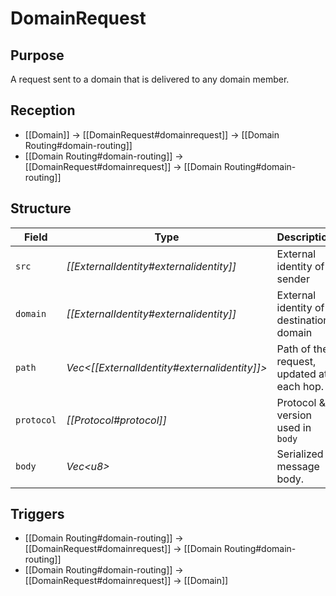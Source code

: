 # DomainRequest

## Purpose

<!-- --8<-- [start:purpose] -->
A request sent to a domain that is delivered to any domain member.
<!-- --8<-- [end:purpose] -->

## Reception

<!-- --8<-- [start:reception] -->
- [[Domain]] $\to$ [[DomainRequest#domainrequest]] $\to$ [[Domain Routing#domain-routing]]
- [[Domain Routing#domain-routing]] $\to$ [[DomainRequest#domainrequest]] $\to$ [[Domain Routing#domain-routing]]
<!-- --8<-- [end:reception] -->

## Structure

| Field      | Type                                           | Description                               |
|------------|------------------------------------------------|-------------------------------------------|
| `src`      | *[[ExternalIdentity#externalidentity]]*        | External identity of sender               |
| `domain`   | *[[ExternalIdentity#externalidentity]]*        | External identity of destination domain   |
| `path`     | *Vec\<[[ExternalIdentity#externalidentity]]\>* | Path of the request, updated at each hop. |
| `protocol` | *[[Protocol#protocol]]*                        | Protocol & version used in `body`         |
| `body`     | *Vec\<u8\>*                                    | Serialized message body.                  |

## Triggers

<!-- --8<-- [start:triggers] -->
- [[Domain Routing#domain-routing]] $\to$ [[DomainRequest#domainrequest]] $\to$ [[Domain Routing#domain-routing]]
- [[Domain Routing#domain-routing]] $\to$ [[DomainRequest#domainrequest]] $\to$ [[Domain]]
<!-- --8<-- [end:triggers] -->
